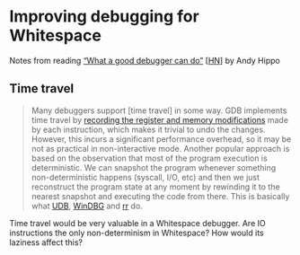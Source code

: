 # Improving debugging for Whitespace

Notes from reading [“What a good debugger can do”](https://werat.dev/blog/what-a-good-debugger-can-do/)
[[HN](https://news.ycombinator.com/item?id=35092998)] by Andy Hippo

## Time travel

> Many debuggers support \[time travel] in some way. GDB implements time travel
> by [recording the register and memory modifications](https://stackoverflow.com/questions/1470434/how-does-reverse-debugging-work)
> made by each instruction, which makes it trivial to undo the changes. However,
> this incurs a significant performance overhead, so it may be not as practical
> in non-interactive mode. Another popular approach is based on the observation
> that most of the program execution is deterministic. We can snapshot the
> program whenever something non-deterministic happens (syscall, I/O, etc) and
> then we just reconstruct the program state at any moment by rewinding it to
> the nearest snapshot and executing the code from there. This is basically what
> [UDB](https://undo.io/solutions/products/udb/), [WinDBG](https://msrc.microsoft.com/blog/2019/05/time-travel-debugging-its-a-blast-from-the-past/)
> and [rr](https://rr-project.org/) do.

Time travel would be very valuable in a Whitespace debugger. Are IO instructions
the only non-determinism in Whitespace? How would its laziness affect this?
